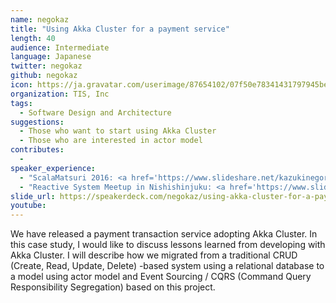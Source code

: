 ```yaml
---
name: negokaz
title: "Using Akka Cluster for a payment service"
length: 40
audience: Intermediate
language: Japanese
twitter: negokaz
github: negokaz
icon: https://ja.gravatar.com/userimage/87654102/07f50e78341431797945bea715291ebe.jpg?size=200
organization: TIS, Inc
tags:
  - Software Design and Architecture
suggestions:
  - Those who want to start using Akka Cluster
  - Those who are interested in actor model
contributes:
  - 
speaker_experience:
  - "ScalaMatsuri 2016: <a href='https://www.slideshare.net/kazukinegoro5/akka-streams-100-scalamatsuri'>https://www.slideshare.net/kazukinegoro5/akka-streams-100-scalamatsuri</a>"
  - "Reactive System Meetup in Nishishinjuku: <a href='https://www.slideshare.net/negokaz/lagom-reactive-microservices-architecture'>https://www.slideshare.net/negokaz/lagom-reactive-microservices-architecture</a>"
slide_url: https://speakerdeck.com/negokaz/using-akka-cluster-for-a-payment-service
youtube:
---
```

We have released a payment transaction service adopting Akka Cluster. In this case study, I would like to discuss lessons learned from developing with Akka Cluster. I will describe how we migrated from a traditional CRUD (Create, Read, Update, Delete) -based system using a relational database to a model using actor model and Event Sourcing / CQRS (Command Query Responsibility Segregation) based on this project.
